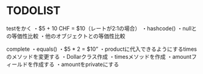 # TODOLIST

testをかく
・$5 + 10 CHF = $10（レートが2:1の場合）
・hashcode()
・nullとの等価性比較
・他のオブジェクトとの等価性比較

complete
・equals()
・$5 * 2 = $10”
・productに代入できるようにするtimesのメソッドを変更する
・Dollarクラス作成
・timesメソッドを作成
・amountフィールドを作成する
・amountをprivateにする
